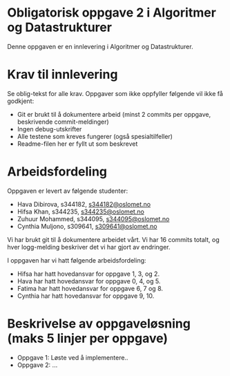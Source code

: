 # Obligatorisk oppgave 2 i Algoritmer og Datastrukturer

Denne oppgaven er en innlevering i Algoritmer og Datastrukturer. 

# Krav til innlevering

Se oblig-tekst for alle krav. Oppgaver som ikke oppfyller følgende vil ikke få godkjent:

* Git er brukt til å dokumentere arbeid (minst 2 commits per oppgave, beskrivende commit-meldinger)	
* Ingen debug-utskrifter
* Alle testene som kreves fungerer (også spesialtilfeller)
* Readme-filen her er fyllt ut som beskrevet

# Arbeidsfordeling

Oppgaven er levert av følgende studenter:
* Hava Dibirova, s344182, s344182@oslomet.no
* Hifsa Khan, s344235, s344235@oslomet.no
* Zuhuur Mohammed, s344095, s344095@oslomet.no
* Cynthia Muljono, s309641, s309641@oslomet.no

Vi har brukt git til å dokumentere arbeidet vårt. Vi har 16 commits totalt, og hver logg-melding beskriver det vi har gjort av endringer.

I oppgaven har vi hatt følgende arbeidsfordeling:
* Hifsa har hatt hovedansvar for oppgave 1, 3, og 2. 
* Hava har hatt hovedansvar for oppgave 0, 4, og 5. 
* Fatima har hatt hovedansvar for oppgave 6, 7 og 8. 
* Cynthia har hatt hovedansvar for oppgave 9, 10. 

# Beskrivelse av oppgaveløsning (maks 5 linjer per oppgave)

* Oppgave 1: Løste ved å implementere..
* Oppgave 2: ...

